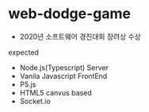 # web-dodge-game

- 2020년 소프트웨어 경진대회 장려상 수상

expected

- Node.js(Typescript) Server
- Vanila Javascript FrontEnd
- P5.js
- HTML5 canvus based
- Socket.io
